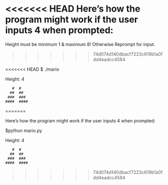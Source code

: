 <<<<<<< HEAD
Here’s how the program might work if the user inputs 4 when prompted:
=======
Height must be minimum 1 & maximum 8! Otherwise Reprompt for input.
>>>>>>> 74d074d140dbacf7223c619b1a0fdd4eadcc4584

<<<<<<< HEAD
$ ./mario

Height: 4

       #  #
      ##  ##
     ###  ###
    ####  ####
=======

Here’s how the program might work if the user inputs 4 when prompted:

$python mario.py

Height: 4

       #  #
      ##  ##
     ###  ###
    ####  ####

>>>>>>> 74d074d140dbacf7223c619b1a0fdd4eadcc4584